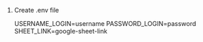 1. Create .env file

   USERNAME_LOGIN=username
   PASSWORD_LOGIN=password
   SHEET_LINK=google-sheet-link